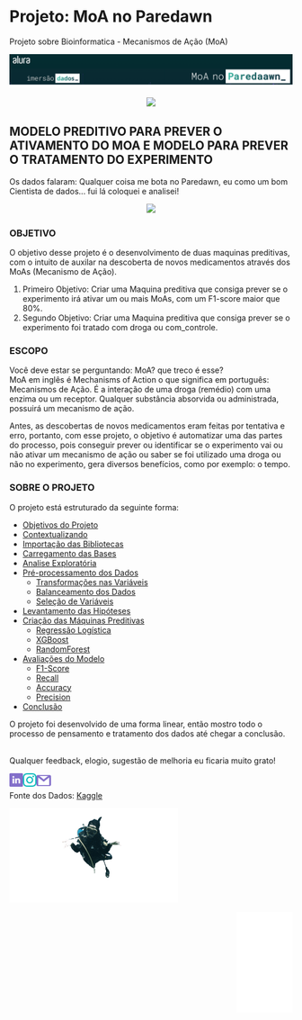 # Projeto: MoA no Paredawn
Projeto sobre Bioinformatica - Mecanismos de Ação (MoA)
<p align= "center">
<img src="https://github.com/JuniorTorresMTJ/Projeto_MoA_no_Paredawn/blob/main/image/inicio.png" >
</p>
<p align= "center">
<img src="https://camo.githubusercontent.com/1c41257b2a5d69c6ff859393ab19fb2061d3e76798128083772ecce35c30978e/68747470733a2f2f7777772e616c7572612e636f6d2e62722f6173736574732f696d672f696d6572736f65732f696d657273616f2d6461646f732f6c6f676f2d6d657273616f2e313631363530313139372e737667" min-width="300px" max-width="200px" width="300px" >
</p>

## **MODELO PREDITIVO PARA PREVER O ATIVAMENTO DO MOA E MODELO PARA PREVER O TRATAMENTO DO EXPERIMENTO**

Os dados falaram: Qualquer coisa me bota no Paredawn, eu como um bom Cientista de dados... fui lá coloquei e analisei!
<p align= "center">
<img src="https://github.com/JuniorTorresMTJ/Projeto_MoA_no_Paredawn/blob/main/image/paredawn.gif" min-width="300px" max-width="200px" width="300px" >
</p>

### **OBJETIVO**
O objetivo desse projeto é o desenvolvimento de duas maquinas preditivas, com o intuito de auxilar na descoberta de novos medicamentos através dos MoAs (Mecanismo de Ação).

1. Primeiro Objetivo: Criar uma Maquina preditiva que consiga prever se o experimento irá ativar um ou mais MoAs, com um F1-score maior que 80%.
2. Segundo Objetivo: Criar uma Maquina preditiva que consiga prever se o experimento foi tratado com droga ou com_controle.


 ### **ESCOPO**
 Você deve estar se perguntando: MoA? que treco é esse?<br>
 MoA em inglês é Mechanisms of Action o que significa em português: Mecanismos de Ação.
 É a interação de uma droga (remédio) com uma enzima ou um receptor. Qualquer substância absorvida ou administrada, possuirá um mecanismo de ação.<br>
 
Antes, as descobertas de novos medicamentos eram feitas por tentativa e erro, portanto, com esse projeto, o objetivo é automatizar uma das partes do processo, pois conseguir prever ou identificar se o experimento vai ou não ativar um mecanismo de ação ou saber se foi utilizado uma droga ou não no experimento, gera diversos benefícios, como por exemplo: o tempo.
 

### **SOBRE O PROJETO**
<div align = "left">
O projeto está estruturado da seguinte forma:<br>

   * [Objetivos do Projeto](#Sobre)
   * [Contextualizando](#Sobre)
   * [Importação das Bibliotecas](#tabela-de-conteudo)
   * [Carregamento das Bases](#instalacao)
   * [Analise Exploratória](#como-usar)
   * [Pré-processamento dos Dados](#testes)
      * [Transformações nas Variáveis](#pre-requisitos)
      * [Balanceamento dos Dados](#pre-requisitos)
      * [Seleção de Variáveis](#pre-requisitos)
   * [Levantamento das Hipóteses](#tecnologias)
   * [Criação das Máquinas Preditivas](#tecnologias)
      * [Regressão Logística](#pre-requisitos)
      * [XGBoost](#pre-requisitos)
      * [RandomForest](#pre-requisitos)
   * [Avaliações do Modelo](#tecnologias)
      * [F1-Score](#multiple-files)
      * [Recall](#multiple-files)
      * [Accuracy](#multiple-files)
      * [Precision](#multiple-files)
   * [Conclusão](#tecnologias)
</div>
O projeto foi desenvolvido de uma forma linear, então mostro todo o processo de pensamento e tratamento dos dados até chegar a conclusão.<br>
<br>

<p align= "left">
Qualquer feedback, elogio, sugestão de melhoria eu ficaria muito grato!
</p>

<a  href="https://www.linkedin.com/in/marivaldotorres/">
    <img align="left"alt="Junior Torres | Linkedin" width="24px" src="https://github.com/JuniorTorresMTJ/JuniorTorresMTJ/blob/master/image/linkedin.svg" />
  </a>

  <a href="https://www.instagram.com/callmejuniorr/">
    <img align="left" alt="Junior Torres | Instagram" width="24px" src="https://github.com/JuniorTorresMTJ/JuniorTorresMTJ/blob/master/image/instagram.svg" />
  </a>
  <a href="mailto:juniortorres.mth@gmail.com">
    <img align="left" alt="Junior Torres | Gmail" width="26px" src="https://github.com/JuniorTorresMTJ/JuniorTorresMTJ/blob/master/image/gmail.svg" />
  </a>
<br>

Fonte dos Dados: [Kaggle](https://www.kaggle.com/c/lish-moa/overview/description)

<p align= "left">
<img src="https://github.com/JuniorTorresMTJ/Projeto_MoA_no_Paredawn/blob/main/image/mergulher.gif" min-width="300px" max-width="200px" width="300px" >
</p>
<p align= "right">
<img src="https://github.com/JuniorTorresMTJ/Projeto_MoA_no_Paredawn/blob/main/image/bolhas.gif" min-width="300px" max-width="200px" width="100px" >
</p>

